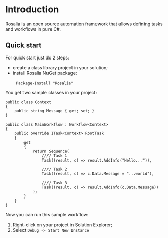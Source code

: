 ﻿# Introduction #

Rosalia is an open source automation framework that allows defining tasks and workflows in pure C#.

## Quick start ##

For quick start just do 2 steps:

* create a class library project in your solution;
* install Rosalia NuGet package:

<pre>
	<code class='bash'>Package-Install "Rosalia"</code>
</pre>

You get two sample classes in your project:

    public class Context
    {
        public string Message { get; set; }
    }

	public class MainWorkflow : Workflow<Context>
    {
        public override ITask<Context> RootTask
        {
            get
            {
                return Sequence(
                    //// Task 1
                    Task((result, c) => result.AddInfo("Hello...")),

                    //// Task 2
                    Task((result, c) => c.Data.Message = "...world"),

                    //// Task 3
                    Task((result, c) => result.AddInfo(c.Data.Message))
                );
            }
        }
    }

Now you can run this sample workflow:

1. Right-click on your project in Solution Explorer;
2. Select `Debug -> Start New Instance`